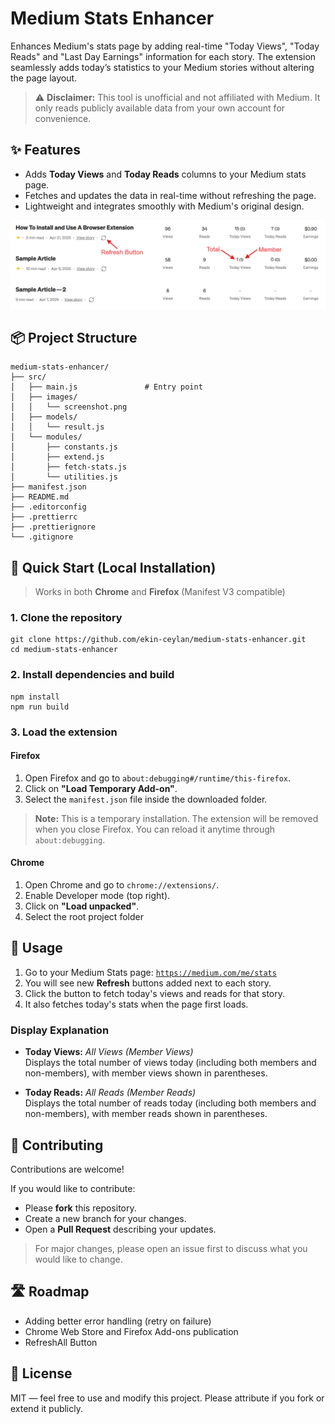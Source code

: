 # Medium Stats Enhancer

Enhances Medium's stats page by adding real-time "Today Views", "Today Reads" and "Last Day Earnings" information for each story.
The extension seamlessly adds today’s statistics to your Medium stories without altering the page layout.

> ⚠️ **Disclaimer:** This tool is unofficial and not affiliated with Medium. It only reads publicly available data from your own account for convenience.

## ✨ Features

-   Adds **Today Views** and **Today Reads** columns to your Medium stats page.
-   Fetches and updates the data in real-time without refreshing the page.
-   Lightweight and integrates smoothly with Medium's original design.

![Medium Stats Enhancer Screenshot](src/images/screenshot.png)

## 📦 Project Structure

```
medium-stats-enhancer/
├── src/
│   ├── main.js               # Entry point
│   ├── images/
│   │   └── screenshot.png
│   ├── models/
│   │   └── result.js
│   └── modules/
│       ├── constants.js
│       ├── extend.js
│       ├── fetch-stats.js
│       └── utilities.js
├── manifest.json
├── README.md
├── .editorconfig
├── .prettierrc
├── .prettierignore
└── .gitignore
```

## 🚀 Quick Start (Local Installation)
> Works in both **Chrome** and **Firefox** (Manifest V3 compatible)

### 1. Clone the repository
```
git clone https://github.com/ekin-ceylan/medium-stats-enhancer.git
cd medium-stats-enhancer
```

### 2. Install dependencies and build
```
npm install
npm run build
```

### 3. Load the extension

#### Firefox
1. Open Firefox and go to `about:debugging#/runtime/this-firefox`.
2. Click on **"Load Temporary Add-on"**.
3. Select the `manifest.json` file inside the downloaded folder.

> **Note:** This is a temporary installation. The extension will be removed when you close Firefox. You can reload it anytime through `about:debugging`.

#### Chrome
1. Open Chrome and go to `chrome://extensions/`.
2. Enable Developer mode (top right).
3. Click on **"Load unpacked"**.
4. Select the root project folder

## 📖 Usage

1. Go to your Medium Stats page: [`https://medium.com/me/stats`](https://medium.com/me/stats)
2. You will see new **Refresh** buttons added next to each story.
3. Click the button to fetch today's views and reads for that story.
4. It also fetches today's stats when the page first loads.

### Display Explanation

-   **Today Views:** _All Views (Member Views)_  
    Displays the total number of views today (including both members and non-members), with member views shown in parentheses.

-   **Today Reads:** _All Reads (Member Reads)_  
    Displays the total number of reads today (including both members and non-members), with member reads shown in parentheses.

## 🤝 Contributing

Contributions are welcome!

If you would like to contribute:

-   Please **fork** this repository.
-   Create a new branch for your changes.
-   Open a **Pull Request** describing your updates.

> For major changes, please open an issue first to discuss what you would like to change.

## 🛣️ Roadmap

-   Adding better error handling (retry on failure)
-   Chrome Web Store and Firefox Add-ons publication
-   RefreshAll Button

## 📜 License

MIT — feel free to use and modify this project.
Please attribute if you fork or extend it publicly.

